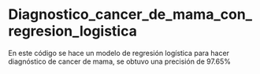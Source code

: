 # Diagnostico_cancer_de_mama_con_regresion_logistica
 En este código se hace un modelo de regresión logística para hacer diagnóstico de cancer de mama, se obtuvo una precisión de 97.65%
